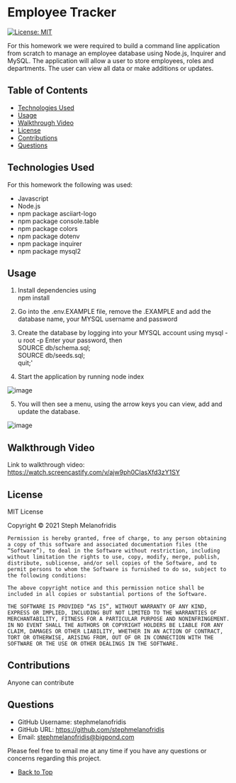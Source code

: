 # Employee Tracker
[![License: MIT](https://img.shields.io/badge/License-MIT-yellow.svg)](https://opensource.org/licenses/MIT)

For this homework we were required to build a command line application from scratch to manage an employee database using Node.js, Inquirer and MySQL. The application will allow a user to store employees, roles and departments. The user can view all data or make additions or updates. 
## Table of Contents
- [Technologies Used](#technologies-used)
- [Usage](#usage)
- [Walkthrough Video](#walkthrough-video)
- [License](#license)
- [Contributions](#contributions)
- [Questions](#questions)

## Technologies Used
For this homework the following was used:
* Javascript
* Node.js
* npm package asciiart-logo
* npm package console.table
* npm package colors 
* npm package dotenv
* npm package inquirer
* npm package mysql2

## Usage 

1. Install dependencies using     
     npm install

2. Go into the .env.EXAMPLE file, remove the .EXAMPLE and add the database name, your MYSQL username and password

3. Create the database by logging into your MYSQL account using 
    mysql -u root -p
Enter your password, then  
    SOURCE db/schema.sql;  
    SOURCE db/seeds.sql;  
    quit;'

4. Start the application by running 
    node index

![image](https://user-images.githubusercontent.com/82196946/134287564-fedfd9f1-5d9e-48bb-b816-c9e54e5ffad2.png)

5. You will then see a menu, using the arrow keys you can view, add and update the database.

![image](https://user-images.githubusercontent.com/82196946/134287677-aaab525a-4981-4a96-8fe2-e94acba3e999.png)

## Walkthrough Video

Link to walkthrough video: https://watch.screencastify.com/v/ajw9ph0ClasXfd3zY1SY

## License

MIT License

Copyright © 2021 Steph Melanofridis
                
    Permission is hereby granted, free of charge, to any person obtaining a copy of this software and associated documentation files (the “Software”), to deal in the Software without restriction, including without limitation the rights to use, copy, modify, merge, publish, distribute, sublicense, and/or sell copies of the Software, and to permit persons to whom the Software is furnished to do so, subject to the following conditions:
                
    The above copyright notice and this permission notice shall be included in all copies or substantial portions of the Software.
                
    THE SOFTWARE IS PROVIDED “AS IS”, WITHOUT WARRANTY OF ANY KIND, EXPRESS OR IMPLIED, INCLUDING BUT NOT LIMITED TO THE WARRANTIES OF MERCHANTABILITY, FITNESS FOR A PARTICULAR PURPOSE AND NONINFRINGEMENT. IN NO EVENT SHALL THE AUTHORS OR COPYRIGHT HOLDERS BE LIABLE FOR ANY CLAIM, DAMAGES OR OTHER LIABILITY, WHETHER IN AN ACTION OF CONTRACT, TORT OR OTHERWISE, ARISING FROM, OUT OF OR IN CONNECTION WITH THE SOFTWARE OR THE USE OR OTHER DEALINGS IN THE SOFTWARE.

## Contributions

Anyone can contribute

## Questions

* GitHub Username: stephmelanofridis
* GitHub URL: https://github.com/stephmelanofridis
* Email: stephmelanofridis@bigpond.com
    
Please feel free to email me at any time if you have any questions or concerns regarding this project.

- [Back to Top](#table-of-contents) 
    